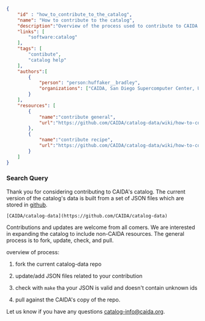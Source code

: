 ~~~json
{
    "id" : "how_to_contribute_to_the_catalog",
    "name": "How to contribute to the catalog",
    "description":"Overview of the process used to contribute to CAIDA's catalog.",
    "links": [ 
        "software:catalog" 
    ],
    "tags": [
        "contibute",
        "catalog help"
    ],
    "authors":[
        {
            "person": "person:huffaker__bradley",
            "organizations": ["CAIDA, San Diego Supercomputer Center, University of California San Diego"]
        }
    ],
    "resources": [
        {
            "name":"contribute general",
            "url":"https://github.com/CAIDA/catalog-data/wiki/how-to-contribute"
        },
        {
            "name":"contribute recipe",
            "url":"https://github.com/CAIDA/catalog-data/wiki/how-to-contribute-a-recipe"
        }
    ]
}
~~~


### Search Query

Thank you for considering contributing to CAIDA's catalog. The current version of 
the catalog's data is built from a set of JSON files which are stored in [github](https://github.com/CAIDA/catalog-data).  

    [CAIDA/catalog-data](https://github.com/CAIDA/catalog-data)

Contributions and updates are welcome from all comers. We are interested in expanding the
catalog to include non-CAIDA resources. The general process is to fork, update, check, and pull.

overview of process:

  1. fork the current catalog-data repo
  
  1. update/add JSON files related to your contribution
  
  1. check with ```make``` tha your JSON is valid and doesn't contain unknown ids
  
  1. pull against the CAIDA's copy of the repo.

Let us know if you have any questions <a href="mailto:catalog-info@caida.org">catalog-info@caida.org</a>.
